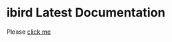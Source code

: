 # ibird Latest Documentation

Please [click me](https://yinfxs.gitbooks.io/ibird/content/index.html)